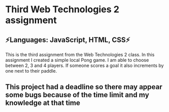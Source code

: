 # Third Web Technologies 2 assignment
## ⚡Languages: JavaScript, HTML, CSS⚡
This is the third assignment from the Web Technologies 2 class. In this assignment I created a simple local Pong game.
I am able to choose between 2, 3 and 4 players. If someone scores a goal it also increments by one next to their paddle.
## This project had a deadline so there may appear some bugs because of the time limit and my knowledge at that time
